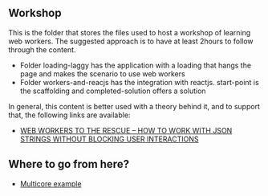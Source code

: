 ## Workshop

This is the folder that stores the files used to host a workshop of learning web workers. The suggested approach is to have at least 2hours to follow
through the content.

- Folder loading-laggy has the application with a loading that hangs the page and makes the scenario to use web workers
- Folder workers-and-reacjs has the integration with reactjs. start-point is the scaffolding and completed-solution offers a solution

 In general, this content is better used with a theory behind it, and to support that, the following
 links are available:

 - [WEB WORKERS TO THE RESCUE – HOW TO WORK WITH JSON STRINGS WITHOUT BLOCKING USER INTERACTIONS](https://marabesi.com/javascript/web-workers-to-the-rescue-how-to-work-with-json-strings-without-blocking-user-interactions.html)

## Where to go from here?

- [Multicore example](https://github.com/whatwg/html/blob/319fd3230aed0699544f8ae9dc8a36862bf4fa77/demos/workers/multicore/worker.js)
